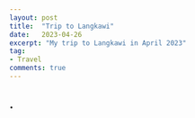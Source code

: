 ```yaml
---
layout: post
title:  "Trip to Langkawi"
date:   2023-04-26
excerpt: "My trip to Langkawi in April 2023"
tag:
- Travel
comments: true
---
```

.
---
